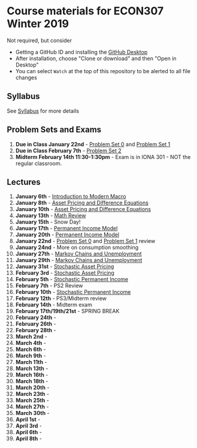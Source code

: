 # Course materials for ECON307 Winter 2019
Not required, but consider
- Getting a GitHub ID and installing the [GitHub Desktop](https://desktop.github.com/)
- After installation, choose "Clone or download" and then "Open in Desktop"
- You can select `Watch` at the top of this repository to be alerted to all file changes

## Syllabus
See [Syllabus](syllabus.md) for more details

## Problem Sets and Exams
1. **Due in Class January 22nd** - [Problem Set 0](/problem_sets/problem_set_0.pdf) and [Problem Set 1](/problem_sets/problem_set_1.pdf)
1. **Due in Class February 7th** - [Problem Set 2](/problem_sets/problem_set_2.pdf)
4. **Midterm February 14th 11:30-1:30pm** - Exam is in IONA 301 - NOT the regular classroom.

## Lectures
1. **January 6th** - [Introduction to Modern Macro](/lecture_notes/intro_to_modern_macro.pdf)
2. **January 8th** - [Asset Pricing and Difference Equations](/lecture_notes/asset_pricing_difference_equations.pdf)
3. **January 10th** - [Asset Pricing and Difference Equations](/lecture_notes/asset_pricing_difference_equations.pdf)
4. **January 13th** -  [Math Review](/lecture_notes/math_review.pdf)
5. **January 15th** - Snow Day!
6. **January 17th** - [Permanent Income Model](/lecture_notes/permanent_income.pdf)
7. **January 20th** - [Permanent Income Model](/lecture_notes/permanent_income.pdf)
8. **January 22nd** - [Problem Set 0](/problem_sets/problem_set_0.pdf) and [Problem Set 1](/problem_sets/problem_set_1.pdf) review
9. **January 24nd** - More on consumption smoothing
10. **January 27th** - [Markov Chains and Unemployment](/lecture_notes/markov_chains_unemployment.pdf)
11. **January 29th** - [Markov Chains and Unemployment](/lecture_notes/markov_chains_unemployment.pdf)
12. **January 31st** - [Stochastic Asset Pricing](/lecture_notes/stochastic_asset_pricing.pdf)
13. **February 3rd** - [Stochastic Asset Pricing](/lecture_notes/stochastic_asset_pricing.pdf)
14. **February 5th** - [Stochastic Permanent Income](/lecture_notes/stochastic_permanent_income.pdf)
15. **February 7th** - PS2 Review
16. **February 10th** - [Stochastic Permanent Income](/lecture_notes/stochastic_permanent_income.pdf)
17. **February 12th** - PS3/Midterm review
18. **February 14th** - Midterm exam
19. **February 17th/19th/21st** - SPRING BREAK
20. **February 24th** - 
21. **February 26th** -
22. **February 28th** -
23. **March 2nd** - 
24. **March 4th** - 
25. **March 6th** - 
26. **March 9th** - 
27. **March 11th** -
28. **March 13th** -
29. **March 16th** - 
30. **March 18th** -
31. **March 20th** -
32. **March 23th** - 
33. **March 25th** - 
34. **March 27th** - 
35. **March 30th** - 
36. **April 1st** - 
37. **April 3rd** - 
38. **April 6th** - 
39. **April 8th** - 
<!--
1. **January 2nd** -  [Introduction to Modern Macro](/lecture_notes/intro_to_modern_macro.pdf)
2. **January 4th** - [Math Review](/lecture_notes/math_review.pdf)
3. **January 7th** - [Asset Pricing and Difference Equations](/lecture_notes/asset_pricing_difference_equations.pdf)
3. **January 9th** - [Asset Pricing and Difference Equations](/lecture_notes/asset_pricing_difference_equations.pdf)
3. **January 11th** - [Asset Pricing and Difference Equations](/lecture_notes/asset_pricing_difference_equations.pdf) and [Permanent Income Model](/lecture_notes/permanent_income.pdf)
4. **January 14th** - [Permanent Income Model](/lecture_notes/permanent_income.pdf)
5. **January 16th** - [Permanent Income Model](/lecture_notes/permanent_income.pdf)
6. **January 18th** -  Review [Problem Set 1](/problem_sets/problem_set_1.pdf) solutions
7. **January 21st** - Finish review of Problem Set and Examples in [Permanent Income Model](/lecture_notes/permanent_income.pdf)
8. **January 23rd** - [Markov Chains and Unemployment](/lecture_notes/markov_chains_unemployment.pdf)
9. **January 25th** - [Markov Chains and Unemployment](/lecture_notes/markov_chains_unemployment.pdf)
10. **January 28th** - [Stochastic Asset Pricing](/lecture_notes/stochastic_asset_pricing.pdf)
11. **January 30th** - Review of PS2
12. **February 1st** - [Stochastic Asset Pricing](/lecture_notes/stochastic_asset_pricing.pdf)
13. **February 4th** - [Stochastic Asset Pricing](/lecture_notes/stochastic_asset_pricing.pdf) and [Stochastic Permanent Income](/lecture_notes/stochastic_permanent_income.pdf)
14. **February 6th** - [Stochastic Permanent Income](/lecture_notes/stochastic_permanent_income.pdf)
15. **February 8th** - Finish [Stochastic Permanent Income](/lecture_notes/stochastic_permanent_income.pdf)
16. **February 11st** - PS3 Review
17. **February 13st** - Midterm Review Session (Review of  [Midterm Practice Problems](/problem_sets/midterm_practice_problems.pdf))
18. **February 15th** - Midterm
19. **February 18th** - Spring Break
20. **February 20th** - Spring Break
21. **February 22nd** - Spring Break
22. **February 25th** - [Rational and Adaptive Expectations](/lecture_notes/rational_adaptive_expectations.pdf) and [Additional Slides](/lecture_notes/rational_adpt_exp.pdf)
23. **February 27th** - [Incomplete Markets](/lecture_notes/no_borrowing_dynamic_programming.pdf)
24. **March 1st** - Finish [Incomplete Markets](/lecture_notes/no_borrowing_dynamic_programming.pdf) and [Search](/lecture_notes/search.pdf)
25. **March 4th** - Finish [Search](/lecture_notes/search.pdf)
26. **March 6th** - [General Equilibrium](/lecture_notes/general_equilibrium.pdf)
27. **March 8th** - [General Equilibrium](/lecture_notes/general_equilibrium.pdf)
28. **March 11th** - [General Equilibrium](/lecture_notes/general_equilibrium.pdf) and [Interest Rates](/lecture_notes/interest_rates.pdf)
29. **March 13th** - [Interest Rates](/lecture_notes/interest_rates.pdf)
30. **March 15th** - Review PS4
31. **March 18th** - Finish PS4 Review and  [Interest Rates](/lecture_notes/interest_rates.pdf)
32. **March 20th** - [Stochastic Interest Rates](/lecture_notes/stochastic_interest_rates.pdf)
33. **March 22th** - Finish [Stochastic Interest Rates](/lecture_notes/stochastic_interest_rates.pdf) and begin [Growth](/lecture_notes/growth.pdf)
34. **March 25th** - More on [Growth](/lecture_notes/growth.pdf)
35. **March 27th** - [Growth](/lecture_notes/growth.pdf) and [Growth and Fiscal Policy](/lecture_notes/growth_fiscal_policy.pdf)
36. **March 29th** - Review [Problem Set 5](/problem_sets/problem_set_5.pdf)
37. **April 1st** - [Growth and Fiscal Policy](/lecture_notes/growth_fiscal_policy.pdf)
38. **April 3rd** - [Growth and Fiscal Policy](/lecture_notes/growth_fiscal_policy.pdf) and [Problem Set 6](/problem_sets/problem_set_6.pdf)


## Problem Sets and Exams
1. **Due in Class January 11th** - [Problem Set 0](/problem_sets/problem_set_0.pdf)
2. **Due in Class January 18th** - [Problem Set 1](/problem_sets/problem_set_1.pdf)
3. **Due in Class February 1st** - [Problem Set 2](/problem_sets/problem_set_2.pdf)
4. **Due in Class February 11st** - [Problem Set 3](/problem_sets/problem_set_3.pdf)
4. **(Not handed in) February 13st** - [Midterm Practice Problems](/problem_sets/midterm_practice_problems.pdf)
5. **February 15th** - **Midterm** from 12-2pm
6. **Due in Class March 15th** - [Problem Set 4](/problem_sets/problem_set_4.pdf)
7. **Due in Class March 29th** - [Problem Set 5](/problem_sets/problem_set_5.pdf)
8. **(Not handed in) April 3rd** - [Problem Set 6](/problem_sets/problem_set_6.pdf)
8. **Final Exam April 9th 12-3pm** - [Final Practice Problems](/problem_sets/final_practice_problems.pdf)
-->
